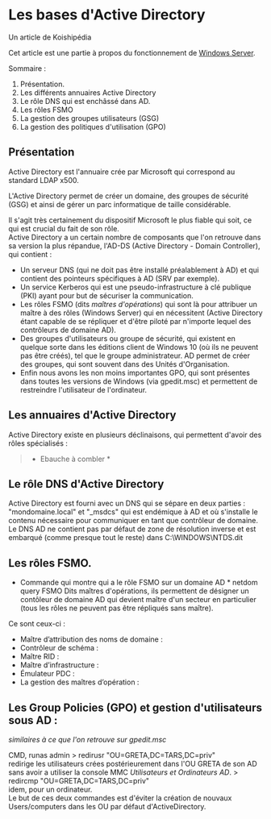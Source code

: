 # Les bases d'Active Directory

Un article de Koishipédia   

Cet article est une partie à propos du fonctionnement de [Windows Server](windows-server-bases).   
  
  
Sommaire :   
	   
1. Présentation.
2. Les différents annuaires Active Directory
3. Le rôle DNS qui est enchâssé dans AD.
4. Les rôles FSMO
5. La gestion des groupes utilisateurs (GSG)
6. La gestion des politiques d'utilisation (GPO)

## Présentation

Active Directory est l'annuaire crée par Microsoft qui correspond au standard LDAP x500.  

L'Active Directory permet de créer un domaine, des groupes de sécurité (GSG) et ainsi de gérer un parc informatique de taille considérable.   
  
Il s'agit très certainement du dispositif Microsoft le plus fiable qui soit, ce qui est crucial du fait de son rôle.   
Active Directory a un certain nombre de composants que l'on retrouve dans sa version la plus répandue, l'AD-DS (Active Directory - Domain Controller), qui contient :
* Un serveur DNS (qui ne doit pas être installé préalablement à AD) et qui contient des pointeurs spécifiques à AD (SRV par exemple).  
* Un service Kerberos qui est une pseudo-infrastructure à clé publique (PKI) ayant pour but de sécuriser la communication.  
* Les rôles FSMO (dits *maîtres d'opérations*) qui sont là pour attribuer un maître à des rôles (Windows Server) qui en nécessitent (Active Directory étant capable de se répliquer et d'être piloté par n'importe lequel des contrôleurs de domaine AD).
* Des groupes d'utilisateurs ou groupe de sécurité, qui existent en quelque sorte dans les éditions client de Windows 10 (où ils ne peuvent pas être créés), tel que le groupe administrateur. AD permet de créer des groupes, qui sont souvent dans des Unités d'Organisation.
* Enfin nous avons les non moins importantes GPO, qui sont présentes dans toutes les versions de Windows (via gpedit.msc) et permettent de restreindre l'utilisateur de l'ordinateur.

## Les annuaires d'Active Directory
  
Active Directory existe en plusieurs déclinaisons, qui permettent d'avoir des rôles spécialisés :

> * Ebauche à combler *

## Le rôle DNS d'Active Directory

  
Active Directory est fourni avec un DNS qui se sépare en deux parties : "mondomaine.local" et "\_msdcs" qui est endémique à AD et où s'installe le contenu nécessaire pour communiquer en tant que contrôleur de domaine.  Le DNS AD ne contient pas par défaut de zone de résolution inverse et est embarqué (comme presque tout le reste) dans C:\WINDOWS\NTDS.dit

## Les rôles FSMO.

 * Commande qui montre qui a le rôle FSMO sur un domaine AD *
    netdom query FSMO
Dits maîtres d'opérations, ils permettent de désigner un contôleur de domaine AD qui devient maître d'un secteur en particulier (tous les rôles ne peuvent pas être répliqués sans maître).  

Ce sont ceux-ci : 
* Maître d’attribution des noms de domaine :
* Contrôleur de schéma :
* Maître RID :
* Maître d’infrastructure :
* Émulateur PDC :
* La gestion des maîtres d’opération :

## Les Group Policies (GPO) et gestion d'utilisateurs sous AD : 
*similaires à ce que l'on retrouve sur gpedit.msc*

CMD, runas admin
    > redirusr "OU=GRETA,DC=TARS,DC=priv"  
    redirige les utilisateurs crées postérieurement dans l'OU GRETA de son AD sans avoir a utiliser la console MMC *Utilisateurs et Ordinateurs AD*.
    > redircmp "OU=GRETA,DC=TARS,DC=priv"   
    idem, pour un ordinateur.  
Le but de ces deux commandes est d'éviter la création de nouvaux Users/computers dans les OU par défaut d'ActiveDirectory.

